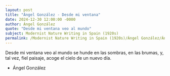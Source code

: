 ```yaml
---
layout: post
title: "Ángel González - Desde mi ventana"
date: 2024-12-30 12:00:00 -0000
author: Ángel González
quote: "Desde mi ventana veo al mundo"
subject: Modernist Nature Writing in Spain (1920s)
permalink: /Modernist Nature Writing in Spain (1920s)/Ángel González/Ángel González - Desde mi ventana
---
```


Desde mi ventana veo al mundo
se hunde en las sombras, en las brumas,
y, tal vez, fiel paisaje,
acoge el cielo de un nuevo día.

- Ángel González
